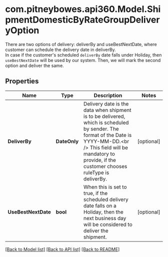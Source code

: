 # com.pitneybowes.api360.Model.ShipmentDomesticByRateGroupDeliveryOption
There are two options of delivery: deliverBy and useBestNextDate, where customer can schedule the delivery date in deliverBy.<br /> In case if the customer's scheduled `deliverBy` date falls under Holiday, then `useBestNextDate` will be used by our system. Then, we will mark the second option and deliver the same.

## Properties

Name | Type | Description | Notes
------------ | ------------- | ------------- | -------------
**DeliverBy** | **DateOnly** | Delivery date is the data when shipment is to be delivered, which is scheduled by sender. The format of the Date is YYYY-MM-DD.&lt;br /&gt; This field will be mandatory to provide, if the customer chooses ruleType is deliverBy. | [optional] 
**UseBestNextDate** | **bool** | When this is set to true, if the scheduled delivery date falls on a Holiday, then the next business day will be considered to deliver the shipment. | [optional] 

[[Back to Model list]](../../README.md#documentation-for-models) [[Back to API list]](../../README.md#documentation-for-api-endpoints) [[Back to README]](../../README.md)

